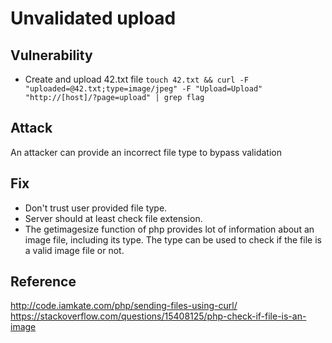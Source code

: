 # Unvalidated upload

## Vulnerability
* Create and upload 42.txt file `touch 42.txt && curl -F "uploaded=@42.txt;type=image/jpeg" -F "Upload=Upload" "http://[host]/?page=upload" | grep flag`

## Attack
An attacker can provide an incorrect file type to bypass validation

## Fix
* Don't trust user provided file type.
* Server should at least check file extension.
* The getimagesize function of php provides lot of information about an image 
file, including its type. The type can be used to check if the file is a valid 
image file or not.

## Reference
http://code.iamkate.com/php/sending-files-using-curl/
https://stackoverflow.com/questions/15408125/php-check-if-file-is-an-image
